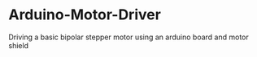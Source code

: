 # Arduino-Motor-Driver
Driving a basic bipolar stepper motor using an arduino board and motor shield
